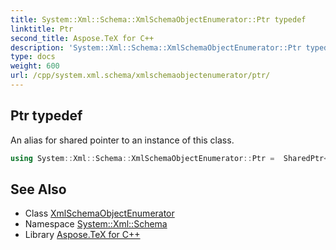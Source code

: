 ```yaml
---
title: System::Xml::Schema::XmlSchemaObjectEnumerator::Ptr typedef
linktitle: Ptr
second_title: Aspose.TeX for C++
description: 'System::Xml::Schema::XmlSchemaObjectEnumerator::Ptr typedef. An alias for shared pointer to an instance of this class in C++.'
type: docs
weight: 600
url: /cpp/system.xml.schema/xmlschemaobjectenumerator/ptr/
---
```

## Ptr typedef


An alias for shared pointer to an instance of this class.

```cpp
using System::Xml::Schema::XmlSchemaObjectEnumerator::Ptr =  SharedPtr<XmlSchemaObjectEnumerator>
```

## See Also

* Class [XmlSchemaObjectEnumerator](../)
* Namespace [System::Xml::Schema](../../)
* Library [Aspose.TeX for C++](../../../)
